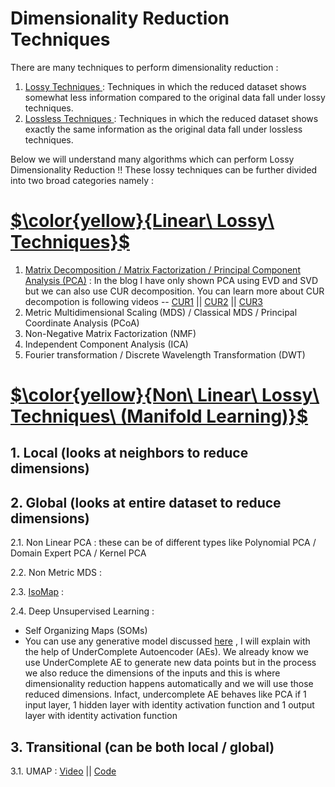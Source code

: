 # Dimensionality Reduction Techniques

There are many techniques to perform dimensionality reduction : 
1. <ins> Lossy Techniques </ins> : Techniques in which the reduced dataset shows somewhat less information compared to the original data fall under lossy techniques.
2. <ins> Lossless Techniques </ins> : Techniques in which the reduced dataset shows exactly the same information as the original data fall under lossless techniques.

Below we will understand many algorithms which can perform Lossy Dimensionality Reduction !! These lossy techniques can be further divided into two broad categories namely : 


# <ins> $\color{yellow}{Linear\ Lossy\ Techniques}$ </ins>
1. [Matrix Decomposition / Matrix Factorization / Principal Component Analysis (PCA)](https://pub.towardsai.net/principle-component-analysis-pca-mathematics-9cfba3c66b45) : In the blog I have only shown PCA using EVD and SVD but we can also use CUR decomposition. You can learn more about CUR decompotion is following videos -- [CUR1](https://www.youtube.com/watch?v=SO1KTzuKTSI) || [CUR2](https://www.youtube.com/watch?v=WgK_D6IyDbM) || [CUR3](https://www.youtube.com/watch?v=qgsuly5nxIw)
2. Metric Multidimensional Scaling (MDS) / Classical MDS / Principal Coordinate Analysis (PCoA)
3. Non-Negative Matrix Factorization (NMF)
4. Independent Component Analysis (ICA) 
5. Fourier transformation / Discrete Wavelength Transformation (DWT)


# <ins> $\color{yellow}{Non\ Linear\ Lossy\ Techniques\ (Manifold  Learning)}$ </ins>

## 1. Local (looks at neighbors to reduce dimensions)
## 2. Global (looks at entire dataset to reduce dimensions)

2.1. Non Linear PCA : these can be of different types like Polynomial PCA / Domain Expert PCA / Kernel PCA
    
2.2. Non Metric MDS : 

2.3. [IsoMap](https://www.youtube.com/watch?v=RPjPLlGefzw&list=PLehuLRPyt1HzQoXEhtNuYTmd0aNQvtyAK&index=4) :

2.4. Deep Unsupervised Learning :
- Self Organizing Maps (SOMs)
- You can use any generative model discussed [here](https://levelup.gitconnected.com/data-augmentation-for-regression-ffnn-8b2ca20aba7c) , I will explain with the help of UnderComplete Autoencoder (AEs). We already know we use UnderComplete AE to generate new data points but in the process we also reduce the dimensions of the inputs and this is where dimensionality reduction happens automatically and we will use those reduced dimensions. Infact, undercomplete AE behaves like PCA if 1 input layer, 1 hidden layer with identity activation function and 1 output layer with identity activation function


## 3. Transitional (can be both local / global)
3.1. UMAP : [Video](https://www.youtube.com/watch?v=iPV7mLaFWyE) || [Code](https://github.com/khetansarvesh/Tabular-Cross-Sectional-Modelling/blob/main/modelling/dimensionality-reduction/UMAP.ipynb)
